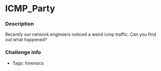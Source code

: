 # ICMP_Party
### Description
Recently our network engineers noticed a weird icmp traffic. Can you find out what happened?

### Challenge info
- Tags: forensics
